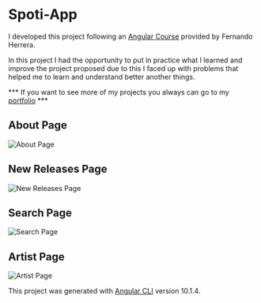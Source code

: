 # Spoti-App

I developed this project following an [Angular Course](https://www.udemy.com/course/angular-2-fernando-herrera/ "Fernando Herrera Angular course") provided by Fernando Herrera.

In this project I had the opportunity to put in practice what I learned and improve the project proposed due to this I faced up with problems that helped me to learn and understand better another things.

***  If  you want to see more of my projects you always can go to my [portfolio](https://www.jesusra.com/ "Jesús RA portfolio") ***

## About Page

![About Page](https://jesus-ra.github.io/Spoti-App/assets/img/about.jpg "About Page")

## New Releases Page

![New Releases Page](https://jesus-ra.github.io/Spoti-App/assets/img/new-releases.jpg "New Releases Page")

## Search Page

![Search Page](https://jesus-ra.github.io/Spoti-App/assets/img/search.jpg "Search Page")

## Artist Page
![Artist Page](https://jesus-ra.github.io/Spoti-App/assets/img/artist.jpg "Artist Page")

This project was generated with [Angular CLI](https://github.com/angular/angular-cli) version 10.1.4.